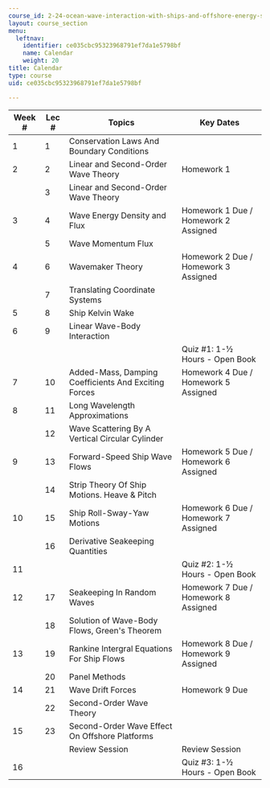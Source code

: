 ```yaml
---
course_id: 2-24-ocean-wave-interaction-with-ships-and-offshore-energy-systems-13-022-spring-2002
layout: course_section
menu:
  leftnav:
    identifier: ce035cbc95323968791ef7da1e5798bf
    name: Calendar
    weight: 20
title: Calendar
type: course
uid: ce035cbc95323968791ef7da1e5798bf

---
```


| Week # | Lec # | Topics | Key Dates |
| --- | --- | --- | --- |
| 1 | 1 | Conservation Laws And Boundary Conditions |  |
| 2 | 2 | Linear and Second-Order Wave Theory | Homework 1 |
|  | 3 | Linear and Second-Order Wave Theory |  |
| 3 | 4 | Wave Energy Density and Flux | Homework 1 Due / Homework 2 Assigned |
|  | 5 | Wave Momentum Flux |  |
| 4 | 6 | Wavemaker Theory | Homework 2 Due / Homework 3 Assigned |
|  | 7 | Translating Coordinate Systems |  |
| 5 | 8 | Ship Kelvin Wake |  |
| 6 | 9 | Linear Wave-Body Interaction |  |
|  |  |  | Quiz #1: 1-½ Hours - Open Book |
| 7 | 10 | Added-Mass, Damping Coefficients And Exciting Forces | Homework 4 Due / Homework 5 Assigned |
| 8 | 11 | Long Wavelength Approximations |  |
|  | 12 | Wave Scattering By A Vertical Circular Cylinder |  |
| 9 | 13 | Forward-Speed Ship Wave Flows | Homework 5 Due / Homework 6 Assigned |
|  | 14 | Strip Theory Of Ship Motions. Heave & Pitch |  |
| 10 | 15 | Ship Roll-Sway-Yaw Motions | Homework 6 Due / Homework 7 Assigned |
|  | 16 | Derivative Seakeeping Quantities |  |
| 11 |  |  | Quiz #2: 1-½ Hours - Open Book |
| 12 | 17 | Seakeeping In Random Waves | Homework 7 Due / Homework 8 Assigned |
|  | 18 | Solution of Wave-Body Flows, Green's Theorem |  |
| 13 | 19 | Rankine Intergral Equations For Ship Flows | Homework 8 Due / Homework 9 Assigned |
|  | 20 | Panel Methods |  |
| 14 | 21 | Wave Drift Forces | Homework 9 Due |
|  | 22 | Second-Order Wave Theory |  |
| 15 | 23 | Second-Order Wave Effect On Offshore Platforms |  |
|  |  | Review Session | Review Session |
| 16 |  |  | Quiz #3: 1-½ Hours - Open Book